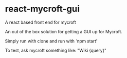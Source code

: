 # react-mycroft-gui
A react based front end for mycroft

An out of the box solution for getting a GUI up for Mycroft.

Simply run with clone and run with 'npm start'

To test, ask mycroft something like: 
"Wiki {query}"

